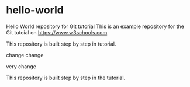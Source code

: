 # hello-world
Hello World repository for Git tutorial
This is an example repository for the Git tutoial on https://www.w3schools.com

This repository is built step by step in tutorial.

change change

very change

This repository is built step by step in the tutorial.
